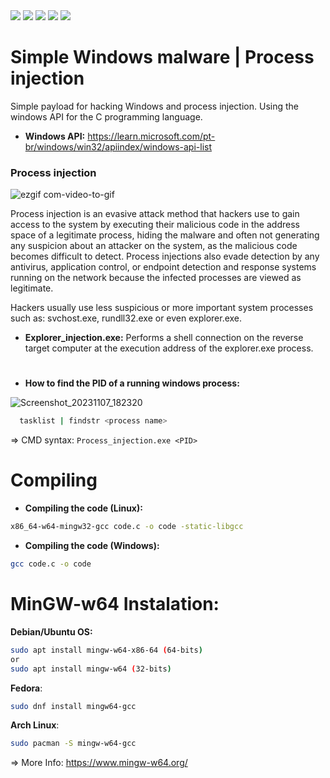 
<div>
    <img src="https://img.shields.io/badge/Language%20-C-black.svg" style="max-width: 100%;">
    <img src="https://img.shields.io/badge/Tools%20-Windows API-green.svg" style="max-width: 100%;">
    <img src="https://img.shields.io/badge/Target OS%20-Windows 7..11-blue.svg" style="max-width: 100%;">
    <img src="https://img.shields.io/badge/Project%20-Malware | Process Injection-red.svg" style="max-width: 100%;">
    <img src="https://img.shields.io/badge/Hacking tool | Cybersecurity Awareness%20-teste?style=flat-square style="max-width: 100%;">
</div>


# Simple Windows malware | Process injection

Simple payload for hacking Windows and process injection. Using the windows API for the C programming language. 

* **Windows API:** https://learn.microsoft.com/pt-br/windows/win32/apiindex/windows-api-list

### **Process injection**

![ezgif com-video-to-gif](https://github.com/Jsmoreira02/Wind0wsM4lware_/assets/103542430/60f51a38-4e3a-421b-9dcc-2eb4187484cf)


Process injection is an evasive attack method that hackers use to gain access to the system by executing their malicious code in the address space of a legitimate process, hiding the malware and often not generating any suspicion about an attacker on the system, as the malicious code becomes difficult to detect. Process injections also evade detection by any antivirus, application control, or endpoint detection and response systems running on the network because the infected processes are viewed as legitimate. 

Hackers usually use less suspicious or more important system processes such as: svchost.exe, rundll32.exe or even explorer.exe.

* **Explorer_injection.exe:** Performs a shell connection on the reverse target computer at the execution address of the explorer.exe process. 

#

* **How to find the PID of a running windows process:**

![Screenshot_20231107_182320](https://github.com/Jsmoreira02/Wind0wsM4lware_/assets/103542430/2e262abf-32d6-448a-bbfb-c5c9f6922df8)


```bash
  tasklist | findstr <process name>
```

=> CMD syntax: `Process_injection.exe <PID>`

# Compiling

* **Compiling the code (Linux):** 
```bash 
x86_64-w64-mingw32-gcc code.c -o code -static-libgcc
```
* **Compiling the code (Windows):**
```bash
gcc code.c -o code
```

# MinGW-w64 Instalation:

**Debian/Ubuntu OS:** 
```bash 
sudo apt install mingw-w64-x86-64 (64-bits)
or
sudo apt install mingw-w64 (32-bits)
```

**Fedora**:
```bash 
sudo dnf install mingw64-gcc
```

**Arch Linux**:
```bash 
sudo pacman -S mingw-w64-gcc
```

=> More Info: https://www.mingw-w64.org/
